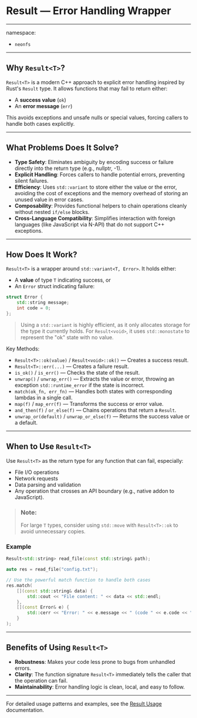# Result<T> — Error Handling Wrapper

---
namespace:
- `neonfs`
---

## Why `Result<T>`?

`Result<T>` is a modern C++ approach to explicit error handling inspired by Rust's `Result` type. It allows functions that may fail to return either:

- A **success value** (`ok`)
- An **error message** (`err`)

This avoids exceptions and unsafe nulls or special values, forcing callers to handle both cases explicitly.

---

## What Problems Does It Solve?

- **Type Safety**: Eliminates ambiguity by encoding success or failure directly into the return type (e.g., nullptr, -1).
- **Explicit Handling**: Forces callers to handle potential errors, preventing silent failures.
- **Efficiency**: Uses `std::variant` to store either the value or the error, avoiding the cost of exceptions and the memory overhead of storing an unused value in error cases.
- **Composability**: Provides functional helpers to chain operations cleanly without nested `if/else` blocks.
- **Cross-Language Compatibility**: Simplifies interaction with foreign languages (like JavaScript via N-API) that do not support C++ exceptions.

---

## How Does It Work?

`Result<T>` is a wrapper around `std::variant<T, Error>`. It holds either:

- A **value** of type `T` indicating success, or
- An `Error` struct indicating failure:

```cpp
struct Error {
    std::string message;
    int code = 0;
};
```

> Using a `std::variant` is highly efficient, as it only allocates storage for the type it currently holds. For `Result<void>`, it uses `std::monostate` to represent the "ok" state with no value.

Key Methods:
- `Result<T>::ok(value)` / `Result<void>::ok()` — Creates a success result.
- `Result<T>::err(...)` — Creates a failure result.
- `is_ok()` / `is_err()` — Checks the state of the result.
- `unwrap()` / `unwrap_err()` — Extracts the value or error, throwing an exception `std::runtime_error` if the state is incorrect.
- `match(ok_fn, err_fn)` — Handles both states with corresponding lambdas in a single call.
- `map(f)` / `map_err(f)` — Transforms the success or error value.
- `and_then(f)` / `or_else(f)` — Chains operations that return a `Result`.
- `unwrap_or(default)` / `unwrap_or_else(f)` — Returns the success value or a default.

---

## When to Use `Result<T>`

Use `Result<T>` as the return type for any function that can fail, especially:

- File I/O operations
- Network requests
- Data parsing and validation
- Any operation that crosses an API boundary (e.g., native addon to JavaScript).

> ### Note:
> For large `T` types, consider using `std::move` with `Result<T>::ok` to avoid unnecessary copies.

### Example

```cpp
Result<std::string> read_file(const std::string& path);

auto res = read_file("config.txt");

// Use the powerful match function to handle both cases
res.match(
    [](const std::string& data) {
        std::cout << "File content: " << data << std::endl;
    },
    [](const Error& e) {
        std::cerr << "Error: " << e.message << " (code " << e.code << ")\n";
    }
);
```

---

## Benefits of Using `Result<T>`

- **Robustness**: Makes your code less prone to bugs from unhandled errors.
- **Clarity**: The function signature `Result<T>` immediately tells the caller that the operation can fail.
- **Maintainability**: Error handling logic is clean, local, and easy to follow.

---

For detailed usage patterns and examples, see the [Result Usage](ResultUsage.md) documentation.